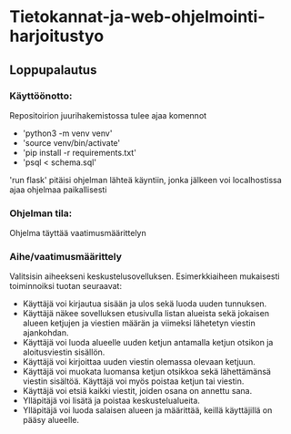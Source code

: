 # Tietokannat-ja-web-ohjelmointi-harjoitustyo

## Loppupalautus

### Käyttöönotto:

Repositoirion juurihakemistossa tulee ajaa komennot
 - 'python3 -m venv venv'
 - 'source venv/bin/activate'
 - 'pip install -r requirements.txt'
 - 'psql < schema.sql'

'run flask' pitäisi ohjelman lähteä käyntiin, jonka jälkeen voi localhostissa ajaa ohjelmaa paikallisesti

### Ohjelman tila:

Ohjelma täyttää vaatimusmäärittelyn

### Aihe/vaatimusmäärittely

Valitsisin aiheekseni keskustelusovelluksen. Esimerkkiaiheen mukaisesti toiminnoiksi tuotan seuraavat:
 - Käyttäjä voi kirjautua sisään ja ulos sekä luoda uuden tunnuksen.
 - Käyttäjä näkee sovelluksen etusivulla listan alueista sekä jokaisen alueen ketjujen ja viestien määrän ja viimeksi lähetetyn viestin ajankohdan.
 - Käyttäjä voi luoda alueelle uuden ketjun antamalla ketjun otsikon ja aloitusviestin sisällön.
 - Käyttäjä voi kirjoittaa uuden viestin olemassa olevaan ketjuun.
 - Käyttäjä voi muokata luomansa ketjun otsikkoa sekä lähettämänsä viestin sisältöä. Käyttäjä voi myös poistaa ketjun tai viestin.
 - Käyttäjä voi etsiä kaikki viestit, joiden osana on annettu sana.
 - Ylläpitäjä voi lisätä ja poistaa keskustelualueita.
 - Ylläpitäjä voi luoda salaisen alueen ja määrittää, keillä käyttäjillä on pääsy alueelle.

